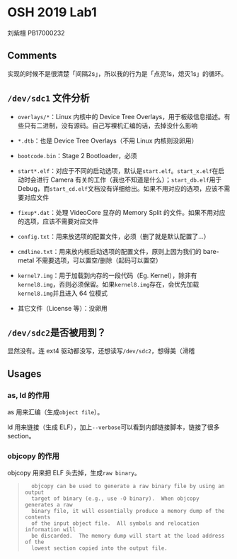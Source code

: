 # OSH 2019 Lab1
刘紫檀 PB17000232

## Comments
实现的时候不是很清楚「间隔2s」，所以我的行为是「点亮1s，熄灭1s」的循环。

## `/dev/sdc1` 文件分析
- `overlays/*`：Linux 内核中的 Device Tree Overlays，用于板级信息描述。有些只有二进制，没有源码。自己写裸机汇编的话，去掉没什么影响

- `*.dtb`：也是 Device Tree Overlays（不用 Linux 内核则没卵用）

- `bootcode.bin`：Stage 2 Bootloader，必须

- `start*.elf`：对应于不同的启动选项，默认是`start.elf`。`start_x.elf`在启动时会进行 Camera 有关的工作（我也不知道是什么）；`start_db.elf`用于 Debug，而`start_cd.elf`文档没有详细给出。如果不用对应的选项，应该不需要对应文件

- `fixup*.dat`：处理 VideoCore 显存的 Memory Split 的文件。如果不用对应的选项，应该不需要对应文件

- `config.txt`：用来放选项的配置文件，必须（删了就是默认配置了...）

- `cmdline.txt`：用来放内核启动选项的配置文件，原则上因为我们的 bare-metal 不需要选项，可以置空/删除（起码可以置空）

- `kernel7.img`：用于加载到内存的一段代码（Eg. Kernel），除非有`kernel8.img`，否则必须保留。如果`kernel8.img`存在，会优先加载`kernel8.img`并且进入 64 位模式

- 其它文件（License 等）：没卵用

## `/dev/sdc2`是否被用到？
显然没有。连 ext4 驱动都没写，还想读写`/dev/sdc2`，想得美（滑稽

## Usages
### as, ld 的作用
as 用来汇编（生成`object file`）。

ld 用来链接（生成 ELF），加上`--verbose`可以看到内部链接脚本，链接了很多 section。

### objcopy 的作用
objcopy 用来把 ELF 头去掉，生成`raw binary`。

>       objcopy can be used to generate a raw binary file by using an output
>       target of binary (e.g., use -O binary).  When objcopy generates a raw
>       binary file, it will essentially produce a memory dump of the contents
>       of the input object file.  All symbols and relocation information will
>       be discarded.  The memory dump will start at the load address of the
>       lowest section copied into the output file.
